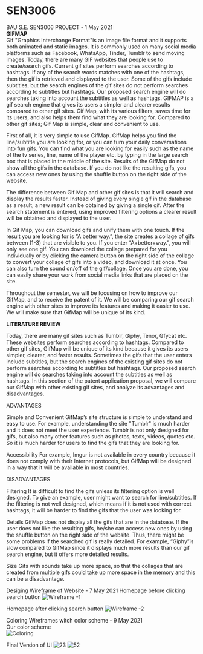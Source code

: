 # SEN3006
BAU S.E. SEN3006 PROJECT - 1 May 2021 <br>
<b>GIFMAP</b> <br>
Gif "Graphics Interchange Format"is an image file format and it supports both animated and static images. It is commonly used on many social media platforms such as Facebook, WhatsApp, Tinder, Tumblr to send moving images. Today, there are many GIF websites that people use to create/search gifs. Current gif sites perform searches according to hashtags. If any of the search words matches with one of the hashtags, then the gif is retrieved and displayed to the user. Some of the gifs include subtitles, but the search engines of the gif sites do not perform searches according to subtitles but hashtags. Our proposed search engine will do searches taking into account the subtitles as well as hashtags.
GIFMAP is a gif search engine that gives its users a simpler and clearer results compared to other gif sites. Gif Map, with its various filters, saves time for its users, and also helps them find what they are looking for. Compared to other gif sites; Gif Map is simple, clear and convenient to use.
 
First of all, it is very simple to use GifMap. GifMap helps you find the line/subtitle you are looking for, or you can turn your daily conversations into fun gifs. You can find what you are looking for easily such as the name of the tv series, line, name of the player etc. by typing in the large search box that is placed in the middle of the site. Results of the GifMap do not show all the gifs in the database. If you do not like the resulting gifs, you can access new ones by using the shuffle button on the right side of the website.
 
The difference between Gif Map and other gif sites is that it will search and display the results faster. Instead of giving every single gif in the database as a result, a new result can be obtained by giving a single gif. After the search statement is entered, using improved filtering options a clearer result will be obtained and displayed to the user.
 
In Gif Map, you can download gifs and unify them with one touch. If the result you are looking for is “A better way.”, the site creates a collage of gifs between (1-3) that are visible to you. If you enter “A+better+way.”, you will only see one gif. You can download the collage prepared for you individually or by clicking the camera button on the right side of the collage to convert your collage of gifs into a video, and download it at once. You can also turn the sound on/off of the gif/collage. Once you are done, you can easily share your work from social media links that are placed on the site.
 
Throughout the semester, we will be focusing on how to improve our GifMap, and to receive the patent of it. We will be comparing our gif search engine with other sites to improve its features and making it easier to use. We will make sure that GifMap will be unique of its kind.

<b>LITERATURE REVIEW</b>

Today, there are many gif sites such as Tumblr, Giphy, Tenor, Gfycat etc. These websites perform searches according to hashtags. Compared to other gif sites, GifMap will be unique of its kind because it gives its users simpler, clearer, and faster results. Sometimes the gifs that the user enters include subtitles, but the search engines of the existing gif sites do not perform searches according to subtitles but hashtags. Our proposed search engine will do searches taking into account the subtitles as well as hashtags. In this section of the patent application proposal, we will compare our GifMap with other existing gif sites, and analyze its advantages and disadvantages.

ADVANTAGES
 
Simple and Convenient
GifMap’s site structure is simple to understand and easy to use. For example, understanding the site "Tumblr" is much harder and it does not meet the user experience. Tumblr is not only designed for gifs, but also many other features such as photos, texts, videos, quotes etc. So it is much harder for users to find the gifs that they are looking for.

Accessibility
For example, Imgur is not available in every country because it does not comply with their Internet protocols, but GifMap will be designed in a way that it will be available in most countries.
 
DISADVANTAGES
 
Filtering
It is difficult to find the gifs unless its filtering option is well designed. To give an example, user might want to search for line/subtitles. If the filtering is not well designed, which means if it is not used with correct hashtags, it will be harder to find the gifs that the user was looking for.
 
Details
GifMap does not display all the gifs that are in the database. If the user does not like the resulting gifs, he/she can access new ones by using the shuffle button on the right side of the website. Thus, there might be some problems if the searched gif is really detailed. For example, “Giphy”is slow compared to GifMap since it displays much more results than our gif search engine, but it offers more detailed results.
 
Size
Gifs with sounds take up more space, so that the collages that are created from multiple gifs could take up more space in the memory and this can be a disadvantage. 

 Desiging Wireframe of Website - 7 May 2021
 Homepage before clicking search button
![Wireframe -1](https://user-images.githubusercontent.com/84371233/118700076-ef658380-b81a-11eb-85ba-f11c8d2d5940.png)

Homepage after clicking search button
![Wireframe -2](https://user-images.githubusercontent.com/84371233/118700248-2340a900-b81b-11eb-8885-91f2ca1084cd.png)


Coloring Wireframes witch color scheme - 9 May 2021 <br>
Our color scheme <br>
![Coloring](https://user-images.githubusercontent.com/84371233/118700302-305d9800-b81b-11eb-94df-d13dcf422b7b.png)


Final Version of UI
![23](https://user-images.githubusercontent.com/84371233/119248319-08629180-bb99-11eb-9a44-423ae548bcf4.JPG)
![52](https://user-images.githubusercontent.com/84371233/119248326-16181700-bb99-11eb-8115-315e72778fac.JPG)


